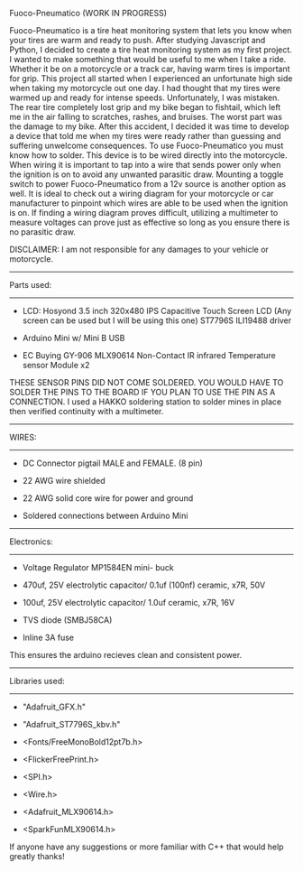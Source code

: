 Fuoco-Pneumatico (WORK IN PROGRESS)

Fuoco-Pneumatico is a tire heat monitoring system that lets you know when your tires are warm and ready to push.
After studying Javascript and Python, I decided to create a tire heat monitoring system as my first project. I wanted to make something that would be useful to me when I take a ride. Whether it be on a motorcycle or a track car, having warm tires is important for grip. This project all started when I experienced an unfortunate high side when taking my motorcycle out one day. I had thought that my tires were warmed up and ready for intense speeds. Unfortunately, I was mistaken. The rear tire completely lost grip and my bike began to fishtail, which left me in the air falling to scratches, rashes, and bruises. The worst part was the damage to my bike. After this accident, I decided it was time to develop a device that told me when my tires were ready rather than guessing and suffering unwelcome consequences. 
To use Fuoco-Pneumatico you must know how to solder. This device is to be wired directly into the motorcycle. When wiring it is important to tap into a wire that sends power only when the ignition is on to avoid any unwanted parasitic draw. Mounting a toggle switch to power Fuoco-Pneumatico from a 12v source is another option as well. It is ideal to check out a wiring diagram for your motorcycle or car manufacturer to pinpoint which wires are able to be used when the ignition is on. If finding a wiring diagram proves difficult, utilizing a multimeter to measure voltages can prove just as effective so long as you ensure there is no parasitic draw. 

DISCLAIMER: I am not responsible for any damages to your vehicle or motorcycle.

<hr>
Parts used:
<hr>

- LCD: Hosyond 3.5 inch 320x480 IPS Capacitive Touch Screen LCD
  (Any screen can be used but I will be using this one)
  ST7796S
  ILI19488 driver

- Arduino Mini w/ Mini B USB

- EC Buying GY-906 MLX90614 Non-Contact IR infrared Temperature sensor Module x2

 THESE SENSOR PINS DID NOT COME SOLDERED. YOU WOULD HAVE TO SOLDER THE PINS TO THE BOARD IF YOU PLAN TO USE THE PIN AS A CONNECTION.
 I used a HAKKO soldering station to solder mines in place then verified continuity with a multimeter.

<hr>
WIRES:
<hr>

- DC Connector pigtail MALE and FEMALE. (8 pin)
  
- 22 AWG wire shielded

- 22 AWG solid core wire for power and ground
  
- Soldered connections between Arduino Mini

<hr>
Electronics:
<hr>

- Voltage Regulator MP1584EN mini- buck

- 470uf, 25V electrolytic capacitor/ 0.1uf (100nf) ceramic, x7R, 50V

- 100uf, 25V electrolytic capacitor/ 1.0uf ceramic, x7R, 16V

- TVS diode (SMBJ58CA)

- Inline 3A fuse
  
This ensures the arduino recieves clean and consistent power.
  
<hr>
Libraries used:
<hr>

- "Adafruit_GFX.h"

- "Adafruit_ST7796S_kbv.h"
  
- <Fonts/FreeMonoBold12pt7b.h>
  
- <FlickerFreePrint.h>
  
- <SPI.h>
  
- <Wire.h>
  
- <Adafruit_MLX90614.h>
  
- <SparkFunMLX90614.h>

If anyone have any suggestions or more familiar with C++ that would help
greatly thanks!
